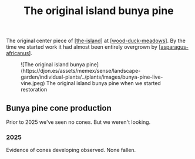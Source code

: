 ﻿---
backlinks:
- title: Bunya Pine
  url: /memex/sense/landscape-garden/plants/bunya-pine.html
- title: Individual plants
  url: /memex/sense/landscape-garden/individual-plants/individual-plants.html
tags:
- garden
- plant
- bunya-pine
title: The original island bunya pine
type: single-plant
---
The original center piece of [[the-island]] at [[wood-duck-meadows]]. By the time we started work it had almost been entirely overgrown by [[asparagus-africanus]]. 

<figure markdown>
![The original island bunya pine](https://djon.es/assets/memex/sense/landscape-garden/individual-plants/../plants/images/bunya-pine-live-vine.jpeg)
<caption>The original island bunya pine when we started restoration</caption>
</figure>

## Bunya pine cone production

Prior to 2025 we've seen no cones. But we weren't looking.

### 2025

Evidence of cones developing observed. None fallen.

[//begin]: # "Autogenerated link references for markdown compatibility"
[the-island]: ../the-island "The Island"
[wood-duck-meadows]: ../wood-duck-meadows "Wood duck meadows"
[asparagus-africanus]: ../plants/asparagus-africanus "Asparagus africanus (Climbing asparagus fern)"
[//end]: # "Autogenerated link references"